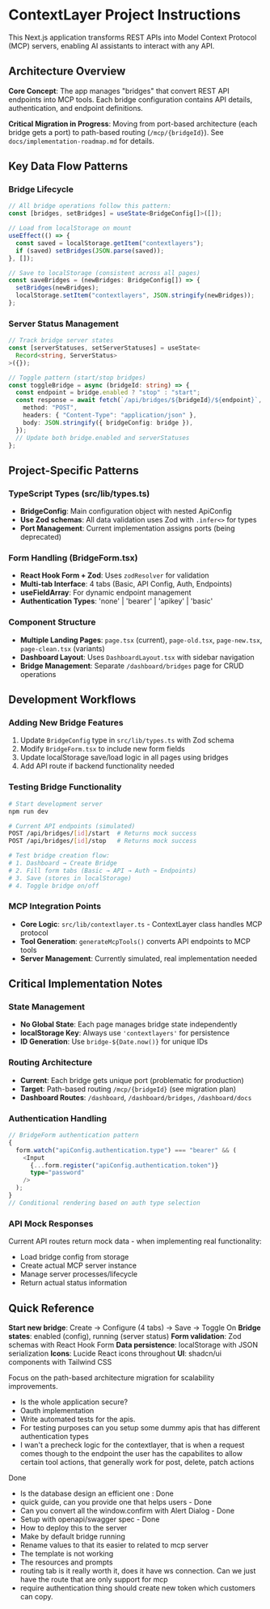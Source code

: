 <!-- Use this file to provide workspace-specific custom instructions to Copilot. For more details, visit https://code.visualstudio.com/docs/copilot/copilot-customization#_use-a-githubcopilotinstructionsmd-file -->

# ContextLayer Project Instructions

This Next.js application transforms REST APIs into Model Context Protocol (MCP) servers, enabling AI assistants to interact with any API.

## Architecture Overview

**Core Concept**: The app manages "bridges" that convert REST API endpoints into MCP tools. Each bridge configuration contains API details, authentication, and endpoint definitions.

**Critical Migration in Progress**: Moving from port-based architecture (each bridge gets a port) to path-based routing (`/mcp/{bridgeId}`). See `docs/implementation-roadmap.md` for details.

## Key Data Flow Patterns

### Bridge Lifecycle

```typescript
// All bridge operations follow this pattern:
const [bridges, setBridges] = useState<BridgeConfig[]>([]);

// Load from localStorage on mount
useEffect(() => {
  const saved = localStorage.getItem("contextlayers");
  if (saved) setBridges(JSON.parse(saved));
}, []);

// Save to localStorage (consistent across all pages)
const saveBridges = (newBridges: BridgeConfig[]) => {
  setBridges(newBridges);
  localStorage.setItem("contextlayers", JSON.stringify(newBridges));
};
```

### Server Status Management

```typescript
// Track bridge server states
const [serverStatuses, setServerStatuses] = useState<
  Record<string, ServerStatus>
>({});

// Toggle pattern (start/stop bridges)
const toggleBridge = async (bridgeId: string) => {
  const endpoint = bridge.enabled ? "stop" : "start";
  const response = await fetch(`/api/bridges/${bridgeId}/${endpoint}`, {
    method: "POST",
    headers: { "Content-Type": "application/json" },
    body: JSON.stringify({ bridgeConfig: bridge }),
  });
  // Update both bridge.enabled and serverStatuses
};
```

## Project-Specific Patterns

### TypeScript Types (src/lib/types.ts)

- **BridgeConfig**: Main configuration object with nested ApiConfig
- **Use Zod schemas**: All data validation uses Zod with `.infer<>` for types
- **Port Management**: Current implementation assigns ports (being deprecated)

### Form Handling (BridgeForm.tsx)

- **React Hook Form + Zod**: Uses `zodResolver` for validation
- **Multi-tab Interface**: 4 tabs (Basic, API Config, Auth, Endpoints)
- **useFieldArray**: For dynamic endpoint management
- **Authentication Types**: 'none' | 'bearer' | 'apikey' | 'basic'

### Component Structure

- **Multiple Landing Pages**: `page.tsx` (current), `page-old.tsx`, `page-new.tsx`, `page-clean.tsx` (variants)
- **Dashboard Layout**: Uses `DashboardLayout.tsx` with sidebar navigation
- **Bridge Management**: Separate `/dashboard/bridges` page for CRUD operations

## Development Workflows

### Adding New Bridge Features

1. Update `BridgeConfig` type in `src/lib/types.ts` with Zod schema
2. Modify `BridgeForm.tsx` to include new form fields
3. Update localStorage save/load logic in all pages using bridges
4. Add API route if backend functionality needed

### Testing Bridge Functionality

```bash
# Start development server
npm run dev

# Current API endpoints (simulated)
POST /api/bridges/[id]/start  # Returns mock success
POST /api/bridges/[id]/stop   # Returns mock success

# Test bridge creation flow:
# 1. Dashboard → Create Bridge
# 2. Fill form tabs (Basic → API → Auth → Endpoints)
# 3. Save (stores in localStorage)
# 4. Toggle bridge on/off
```

### MCP Integration Points

- **Core Logic**: `src/lib/contextlayer.ts` - ContextLayer class handles MCP protocol
- **Tool Generation**: `generateMcpTools()` converts API endpoints to MCP tools
- **Server Management**: Currently simulated, real implementation needed

## Critical Implementation Notes

### State Management

- **No Global State**: Each page manages bridge state independently
- **localStorage Key**: Always use `'contextlayers'` for persistence
- **ID Generation**: Use `bridge-${Date.now()}` for unique IDs

### Routing Architecture

- **Current**: Each bridge gets unique port (problematic for production)
- **Target**: Path-based routing `/mcp/{bridgeId}` (see migration plan)
- **Dashboard Routes**: `/dashboard`, `/dashboard/bridges`, `/dashboard/docs`

### Authentication Handling

```typescript
// BridgeForm authentication pattern
{
  form.watch("apiConfig.authentication.type") === "bearer" && (
    <Input
      {...form.register("apiConfig.authentication.token")}
      type="password"
    />
  );
}
// Conditional rendering based on auth type selection
```

### API Mock Responses

Current API routes return mock data - when implementing real functionality:

- Load bridge config from storage
- Create actual MCP server instance
- Manage server processes/lifecycle
- Return actual status information

## Quick Reference

**Start new bridge**: Create → Configure (4 tabs) → Save → Toggle On
**Bridge states**: enabled (config), running (server status)
**Form validation**: Zod schemas with React Hook Form
**Data persistence**: localStorage with JSON serialization
**Icons**: Lucide React icons throughout
**UI**: shadcn/ui components with Tailwind CSS

Focus on the path-based architecture migration for scalability improvements.

- Is the whole application secure?
- Oauth implementation
- Write automated tests for the apis.
- For testing purposes can you setup some dummy apis that has different authentication types
- I wan't a precheck logic for the contextlayer, that is when a request comes though to the endpoint the user has the capabilites to allow certain tool actions, that generally work for post, delete, patch actions

Done

- Is the database design an efficient one : Done
- quick guide, can you provide one that helps users - Done
- Can you convert all the window.confirm with Alert Dialog - Done
- Setup with openapi/swagger spec - Done
- How to deploy this to the server
- Make by default bridge running
- Rename values to that its easier to related to mcp server
- The template is not working
- The resources and prompts
- routing tab is it really worth it, does it have ws connection. Can we just have the route that are only support for mcp
- require authentication thing should create new token which customers can copy.
